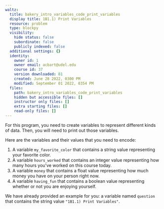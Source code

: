 ```yaml
---
waltz:
  title: bakery_intro_variables_code_print_variables
  display title: 1B1.1) Print Variables
  resource: problem
  type: blockpy
  visibility:
    hide status: false
    subordinate: false
    publicly indexed: false
  additional settings: {}
  identity:
    owner id: 1
    owner email: acbart@udel.edu
    course id: 37
    version downloaded: 81
    created: June 28 2022, 0300 PM
    modified: September 01 2022, 0354 PM
  files:
    path: bakery_intro_variables_code_print_variables
    hidden but accessible files: []
    instructor only files: []
    extra starting files: []
    read-only files: []
---
```

For this program, you need to create variables to represent different kinds of data. Then, you will need to print out those variables.

Here are the variables and their values that you need to encode:

1. A variable `my_favorite_color` that contains a string value representing your favorite color.
2. A variable `hours_worked` that contains an integer value representing how many hours you've worked on this course today.
3. A variable `money` that contains a float value representing how much money you have on your person right now.
4. A variable `having_fun` that contains a boolean value representing whether or not you are enjoying yourself.

We have already provided an example for you: a variable named `question` that contains the string value `"1B1.1) Print Variables"`.